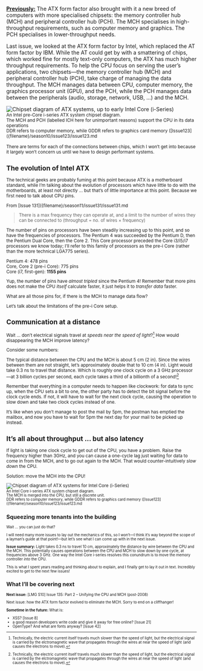 [**Previously:**](https://buttondown.email/laymansguide/archive/) The ATX form factor also brought with it a new breed of computers with more specialised chipsets: the memory controller hub (MCH) and peripheral controller hub (PCH). The MCH specialises in high-throughput requirements, such as computer memory and graphics. The PCH specialises in lower-throughput needs.

Last issue, we looked at the ATX form factor by Intel, which replaced the AT form factor by IBM. While the AT could get by with a smattering of chips, which worked fine for mostly text-only computers, the ATX has much higher throughput requirements. To help the CPU focus on serving the user’s applications, two chipsets—the memory controller hub (MCH) and peripheral controller hub (PCH), take charge of managing the data throughput. The MCH manages data between CPU, computer memory, the graphics processor unit (GPU), and the PCH, while the PCH manages data between the peripherals (audio, storage, network, USB, ...) and the MCH.

![Chipset diagram of ATX systems, up to early Intel Core (i-Series)]({attach}issue134_01.gif)<br />
<small>An Intel pre-Core i-series ATX system chipset diagram.<br />The MCH and PCH (labelled ICH here for unimportant reasons) support the CPU in its data operations<br />DDR refers to computer memory, while GDDR refers to graphics card memory ([Issue123]({filename}/season10/issue123/issue123.md

There are terms for each of the connections between chips, which I won’t get into because it largely won’t concern us until we have to design performant systems.

## The evolution of Intel ATX

The technical geeks are probably fuming at this point because ATX is a motherboard standard, while I’m talking about the evolution of processors which have little to do with the motherboards, at least not directly ... but that’s of little importance at this point. Because we first need to talk about CPU pins.

From [Issue 131]({filename}/season11/issue131/issue131.md

> There is a max frequency they can operate at, and a limit to the number of wires they can be connected to (throughput = no. of wires × frequency)

The number of pins on processors have been steadily increasing up to this point, and so have the frequencies of processors. The Pentium 4 was succeeded by the Pentium D, then the Pentium Dual Core, then the Core 2. This Core processor preceded the Core i3/i5/i7 processors we know today; I’ll refer to this family of processors as the pre-i Core (rather than the more technical LGA775 series).

Pentium 4: 478 pins  
Core, Core 2 (pre-i Core): 775 pins  
Core (i7, first-gen): **1155 pins**

Yup, the number of pins have *almost tripled* since the Pentium 4! Remember that more pins does not make the CPU *itself* calculate faster, it just helps it to *transfer data* faster.

What are all those pins for, if there is the MCH to manage data flow?

Let’s talk about the limitations of the pre-i Core setup.

## Communication at a distance

Wait … don’t electrical signals travel at *speeds near the speed of light*?[^1] How would disappearing the MCH improve latency?

[^1]: Technically, the electric current itself travels much slower than the speed of light, but the electrical signal is carried by the elctromagnetic wave that propagates through the wires at near the speed of light (and causes the electrons to move).

Consider some numbers:

The typical distance between the CPU and the MCH is about 5 cm (2 in). Since the wires between them are not straight, let’s approximately double that to 10 cm (4 in). Light would take 0.3 ns to travel that distance. Which is roughly one clock cycle on a 3 GHz processor—at 3 billion cycles per second, each cycle takes a third of a billionth of a second![^1]

[^1]: I want to just make a note here that while I believe my choice of analogy is justified, the numbers are wildly off: [RealWorldTech here puts the 1st-gen Core at approx 30 ns](https://www.realworldtech.com/nehalem/3/), for technical reasons that will take at least half a season to unpack (definitely not layman content!). But he also notes that latency for remote memory (i.e. memory not on the CPU, but on the motherboard) is “roughly 30 ns slower than local [memory]” (i.e. memory residing directly on the CPU). So the remote-vs-local latency gap is real and significant!

Remember that everything in a computer needs to happen like clockwork: for data to sync up, when the CPU sets a bit to one, the other party has to detect the bit signal before the clock cycle ends. If not, it will have to wait for the next clock cycle, causing the operation to slow down and take two clock cycles instead of one.

It’s like when you don’t manage to post the mail by 5pm, the postman has emptied the mailbox, and now you have to wait for 5pm the next day for your mail to be picked up instead.

## It’s all about throughput ... but also latency

If light is taking one clock cycle to get out of the CPU, you have a problem. Raise the frequency higher than 3GHz, and you can cause a one-cycle lag just waiting for data to come in from the MCH, and to go out again to the MCH. That would counter-intuitively *slow down* the CPU.

Solution: move the MCH into the CPU!

![Chipset diagram of ATX systems for Intel Core (i-Series)]({attach}issue134_02.gif)<br />
<small>An Intel Core i-series ATX system chipset diagram.<br />The MCH is merged into the CPU, but still a discrete unit.<br />DDR refers to computer memory, while GDDR refers to graphics card memory ([Issue123]({filename}/season10/issue123/issue123.md

## Squeezing more tenants into the building

Wait ... you can just do that?

I will need many more issues to lay out the mechanics of this, so I won’t—I think it’s way beyond the scope of a layman’s guide at that point!—but let’s see what I can come up with in the next issue.

**Issue summary:** Light takes 0.3 ns to travel 10 cm, approximately the distance by wire between the CPU and the MCH. This potentially causes operations between the CPU and MCH to slow down by one cycle, at frequencies above 3 GHz. One way the Intel Core i-series resolves this conundrum is to move the memory controller *into* the CPU.

This is what I spent years reading and thinking about to explain, and I finally get to lay it out in text. Incredibly excited to get to the next few issues!

## What I’ll be covering next

**Next issue:** [LMG S10] Issue 135: Part 2 – Unifying the CPU and MCH (post-2008)

Next issue: how the ATX form factor evolved to eliminate the MCH. Sorry to end on a cliffhanger!

**Sometime in the future:** What is:

- XSS? [Issue 8]
- a good reason developers write code and give it away for free online? [Issue 21]
- OpenType? And what are fonts anyway? [Issue 42]
